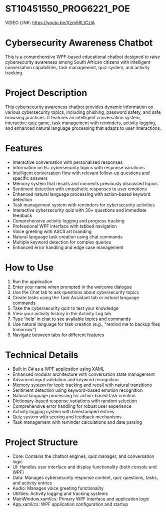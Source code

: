 # ST10451550_PROG6221_POE

VIDEO LINK: https://youtu.be/Xzm56LtCzlA
# Cybersecurity Awareness Chatbot
This is a comprehensive WPF-based educational chatbot designed to raise cybersecurity awareness among South African citizens with intelligent conversation capabilities, task management, quiz system, and activity tracking.

# Project Description
This cybersecurity awareness chatbot provides dynamic information on various cybersecurity topics, including phishing, password safety, and safe browsing practices. It features an intelligent conversation system, interactive quiz game, task management with reminders, activity logging, and enhanced natural language processing that adapts to user interactions.

# Features
- Interactive conversation with personalised responses
- Information on 9+ cybersecurity topics with response variations
- Intelligent conversation flow with relevant follow-up questions and specific answers
- Memory system that recalls and connects previously discussed topics
- Sentiment detection with empathetic responses to user emotions
- Enhanced natural language processing with action-based keyword detection
- Task management system with reminders for cybersecurity activities
- Interactive cybersecurity quiz with 30+ questions and immediate feedback
- Comprehensive activity logging and progress tracking
- Professional WPF interface with tabbed navigation
- Voice greeting with ASCII art branding
- Natural language task creation using chat commands
- Multiple keyword detection for complex queries
- Enhanced error handling and edge case management

# How to Use
1. Run the application
2. Enter your name when prompted in the welcome dialogue
3. Use the Chat tab to ask questions about cybersecurity topics
4. Create tasks using the Task Assistant tab or natural language commands
5. Take the cybersecurity quiz to test your knowledge
6. View your activity history in the Activity Log tab
7. Type 'help' in chat to see available topics and commands
8. Use natural language for task creation (e.g., "remind me to backup files tomorrow")
9. Navigate between tabs for different features

# Technical Details
- Built in C# as a WPF application using XAML
- Enhanced modular architecture with conversation state management
- Advanced input validation and keyword recognition
- Memory system for topic tracking and recall with natural transitions
- Sentiment detection using keyword-based emotion recognition
- Natural language processing for action-based task creation
- Dictionary-based response variations with random selection
- Comprehensive error handling for robust user experience
- Activity logging system with timestamped entries
- Quiz system with scoring and feedback mechanisms
- Task management with reminder calculations and date parsing

# Project Structure
- Core: Contains the chatbot engines, quiz manager, and conversation logic
- UI: Handles user interface and display functionality (both console and WPF)
- Data: Manages cybersecurity response content, quiz questions, tasks, and activity entries
- Audio: Manages voice greeting functionality
- Utilities: Activity logging and tracking systems
- MainWindow.xaml/cs: Primary WPF interface and application logic
- App.xaml/cs: WPF application configuration and startup